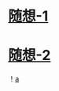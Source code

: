 # [随想-1](iamtheking452.github.io/suixiang-1)
# [随想-2](iamtheking452.github.io/suixiang-2)
！[a](http://image.baidu.com/search/detail?ct=503316480&z=0&ipn=d&word=%E5%9B%BE%E7%89%87&hs=0&pn=0&spn=0&di=113313207810&pi=0&rn=1&tn=baiduimagedetail&is=0%2C0&ie=utf-8&oe=utf-8&cl=2&lm=-1&cs=594559231%2C2167829292&os=2394225117%2C7942915&simid=3436308227%2C304878115&adpicid=0&lpn=0&ln=30&fr=ala&fm=&sme=&cg=&bdtype=0&oriquery=&objurl=http%3A%2F%2Fimg.taopic.com%2Fuploads%2Fallimg%2F120727%2F201995-120HG1030762.jpg&fromurl=ippr_z2C%24qAzdH3FAzdH3Fooo_z%26e3Bpw5rtv_z%26e3Bv54AzdH3Fejvp56AzdH3Fda8da0AzdH3Fdanll9_z%26e3Bip4s&gsm=0)
